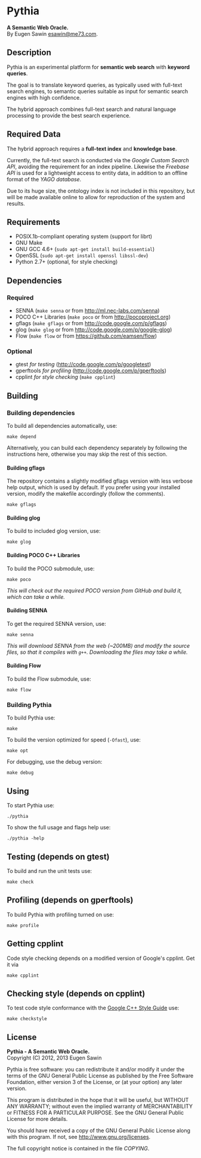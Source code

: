 # Pythia
**A Semantic Web Oracle.**   
By Eugen Sawin <esawin@me73.com>.

## Description
Pythia is an experimental platform for **semantic web search** with **keyword
queries**.

The goal is to translate keyword queries, as typically used with full-text
search engines, to semantic queries suitable as input for semantic search
engines with high confidence.

The hybrid approach combines full-text search and natural language
processing to provide the best search experience.

## Required Data
The hybrid approach requires a **full-text index** and **knowledge base**.

Currently, the full-text search is conducted via the *Google Custom Search API*,
avoiding the requirement for an index pipeline. Likewise the *Freebase API* is
used for a lightweight access to entity data, in addition to an offline format
of the *YAGO database*.

Due to its huge size, the ontology index is not included in this repository, but
will be
made available online to allow for reproduction of the system and results.

## Requirements
* POSIX.1b-compliant operating system (support for librt)
* GNU Make
* GNU GCC 4.6+ (`sudo apt-get install build-essential`)
* OpenSSL (`sudo apt-get install openssl libssl-dev`)
* Python 2.7+ (optional, for style checking)

## Dependencies
### Required
* SENNA (`make senna` or from <http://ml.nec-labs.com/senna>)
* POCO C++ Libraries (`make poco` or from <http://pocoproject.org>)
* gflags (`make gflags` or from <http://code.google.com/p/gflags>)
* glog (`make glog` or from <http://code.google.com/p/google-glog>)
* Flow (`make flow` or from <https://github.com/eamsen/flow>)

### Optional
* gtest *for testing* (<http://code.google.com/p/googletest>)
* gperftools *for profiling* (<http://code.google.com/p/gperftools>)
* cpplint *for style checking* (`make cpplint`)

## Building
### Building dependencies
To build all dependencies automatically, use:

    make depend

Alternatively, you can build each dependency separately by following the
instructions here, otherwise you may skip the rest of this section.

#### Building gflags
The repository contains a slightly modified gflags version with less verbose
help output, which is used by default. If you prefer using your installed
version, modify the makefile accordingly (follow the comments). 

    make gflags

#### Building glog
To build to included glog version, use:

    make glog

#### Building POCO C++ Libraries
To build the POCO submodule, use:

    make poco

*This will check out the required POCO version from GitHub and build it, which
can take a while.*

#### Building SENNA
To get the required SENNA version, use:

    make senna

*This will download SENNA from the web (~200MB) and modify the source files, so
that it compiles with `g++`. Downloading the files may take a while.*

#### Building Flow
To build the Flow submodule, use:

    make flow

### Building Pythia
To build Pythia use:

    make

To build the version optimized for speed (`-Ofast`), use:

    make opt

For debugging, use the debug version:

    make debug

## Using
To start Pythia use:

    ./pythia

To show the full usage and flags help use:

    ./pythia -help

## Testing (depends on gtest)
To build and run the unit tests use:

    make check

## Profiling (depends on gperftools)
To build Pythia with profiling turned on use:

    make profile

## Getting cpplint
Code style checking depends on a modified version of Google's cpplint. Get it via
  
    make cpplint

## Checking style (depends on cpplint)
To test code style conformance with the [Google C++ Style Guide](http://google-styleguide.googlecode.com/svn/trunk/cppguide.xml) use:

    make checkstyle

## License
**Pythia - A Semantic Web Oracle.**   
Copyright (C) 2012, 2013 Eugen Sawin

Pythia is free software: you can redistribute it and/or modify
it under the terms of the GNU General Public License as published by
the Free Software Foundation, either version 3 of the License, or
(at your option) any later version.

This program is distributed in the hope that it will be useful,
but WITHOUT ANY WARRANTY; without even the implied warranty of
MERCHANTABILITY or FITNESS FOR A PARTICULAR PURPOSE.  See the
GNU General Public License for more details.

You should have received a copy of the GNU General Public License
along with this program.  If not, see <http://www.gnu.org/licenses>.

The full copyright notice is contained in the file *COPYING*.
